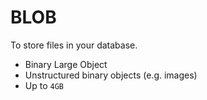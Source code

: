 # BLOB

To store files in your database.

- Binary Large Object
- Unstructured binary objects (e.g. images)
- Up to `4GB`
